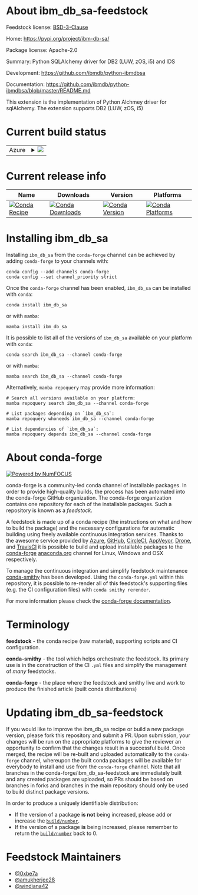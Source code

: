 About ibm_db_sa-feedstock
=========================

Feedstock license: [BSD-3-Clause](https://github.com/conda-forge/ibm_db_sa-feedstock/blob/main/LICENSE.txt)

Home: https://pypi.org/project/ibm-db-sa/

Package license: Apache-2.0

Summary: Python SQLAlchemy driver for DB2 (LUW, zOS, i5) and IDS

Development: https://github.com/ibmdb/python-ibmdbsa

Documentation: https://github.com/ibmdb/python-ibmdbsa/blob/master/README.md

This extension is the implementation of Python Alchmey driver for sqlAlchemy.
The extension supports DB2 (LUW, zOS, i5)


Current build status
====================


<table>
    
  <tr>
    <td>Azure</td>
    <td>
      <details>
        <summary>
          <a href="https://dev.azure.com/conda-forge/feedstock-builds/_build/latest?definitionId=12616&branchName=main">
            <img src="https://dev.azure.com/conda-forge/feedstock-builds/_apis/build/status/ibm_db_sa-feedstock?branchName=main">
          </a>
        </summary>
        <table>
          <thead><tr><th>Variant</th><th>Status</th></tr></thead>
          <tbody><tr>
              <td>linux_64_python3.10.____cpython</td>
              <td>
                <a href="https://dev.azure.com/conda-forge/feedstock-builds/_build/latest?definitionId=12616&branchName=main">
                  <img src="https://dev.azure.com/conda-forge/feedstock-builds/_apis/build/status/ibm_db_sa-feedstock?branchName=main&jobName=linux&configuration=linux%20linux_64_python3.10.____cpython" alt="variant">
                </a>
              </td>
            </tr><tr>
              <td>linux_64_python3.11.____cpython</td>
              <td>
                <a href="https://dev.azure.com/conda-forge/feedstock-builds/_build/latest?definitionId=12616&branchName=main">
                  <img src="https://dev.azure.com/conda-forge/feedstock-builds/_apis/build/status/ibm_db_sa-feedstock?branchName=main&jobName=linux&configuration=linux%20linux_64_python3.11.____cpython" alt="variant">
                </a>
              </td>
            </tr><tr>
              <td>linux_64_python3.12.____cpython</td>
              <td>
                <a href="https://dev.azure.com/conda-forge/feedstock-builds/_build/latest?definitionId=12616&branchName=main">
                  <img src="https://dev.azure.com/conda-forge/feedstock-builds/_apis/build/status/ibm_db_sa-feedstock?branchName=main&jobName=linux&configuration=linux%20linux_64_python3.12.____cpython" alt="variant">
                </a>
              </td>
            </tr><tr>
              <td>linux_64_python3.8.____cpython</td>
              <td>
                <a href="https://dev.azure.com/conda-forge/feedstock-builds/_build/latest?definitionId=12616&branchName=main">
                  <img src="https://dev.azure.com/conda-forge/feedstock-builds/_apis/build/status/ibm_db_sa-feedstock?branchName=main&jobName=linux&configuration=linux%20linux_64_python3.8.____cpython" alt="variant">
                </a>
              </td>
            </tr><tr>
              <td>linux_64_python3.9.____73_pypy</td>
              <td>
                <a href="https://dev.azure.com/conda-forge/feedstock-builds/_build/latest?definitionId=12616&branchName=main">
                  <img src="https://dev.azure.com/conda-forge/feedstock-builds/_apis/build/status/ibm_db_sa-feedstock?branchName=main&jobName=linux&configuration=linux%20linux_64_python3.9.____73_pypy" alt="variant">
                </a>
              </td>
            </tr><tr>
              <td>linux_64_python3.9.____cpython</td>
              <td>
                <a href="https://dev.azure.com/conda-forge/feedstock-builds/_build/latest?definitionId=12616&branchName=main">
                  <img src="https://dev.azure.com/conda-forge/feedstock-builds/_apis/build/status/ibm_db_sa-feedstock?branchName=main&jobName=linux&configuration=linux%20linux_64_python3.9.____cpython" alt="variant">
                </a>
              </td>
            </tr><tr>
              <td>linux_aarch64_python3.10.____cpython</td>
              <td>
                <a href="https://dev.azure.com/conda-forge/feedstock-builds/_build/latest?definitionId=12616&branchName=main">
                  <img src="https://dev.azure.com/conda-forge/feedstock-builds/_apis/build/status/ibm_db_sa-feedstock?branchName=main&jobName=linux&configuration=linux%20linux_aarch64_python3.10.____cpython" alt="variant">
                </a>
              </td>
            </tr><tr>
              <td>linux_aarch64_python3.11.____cpython</td>
              <td>
                <a href="https://dev.azure.com/conda-forge/feedstock-builds/_build/latest?definitionId=12616&branchName=main">
                  <img src="https://dev.azure.com/conda-forge/feedstock-builds/_apis/build/status/ibm_db_sa-feedstock?branchName=main&jobName=linux&configuration=linux%20linux_aarch64_python3.11.____cpython" alt="variant">
                </a>
              </td>
            </tr><tr>
              <td>linux_aarch64_python3.12.____cpython</td>
              <td>
                <a href="https://dev.azure.com/conda-forge/feedstock-builds/_build/latest?definitionId=12616&branchName=main">
                  <img src="https://dev.azure.com/conda-forge/feedstock-builds/_apis/build/status/ibm_db_sa-feedstock?branchName=main&jobName=linux&configuration=linux%20linux_aarch64_python3.12.____cpython" alt="variant">
                </a>
              </td>
            </tr><tr>
              <td>linux_aarch64_python3.8.____cpython</td>
              <td>
                <a href="https://dev.azure.com/conda-forge/feedstock-builds/_build/latest?definitionId=12616&branchName=main">
                  <img src="https://dev.azure.com/conda-forge/feedstock-builds/_apis/build/status/ibm_db_sa-feedstock?branchName=main&jobName=linux&configuration=linux%20linux_aarch64_python3.8.____cpython" alt="variant">
                </a>
              </td>
            </tr><tr>
              <td>linux_aarch64_python3.9.____73_pypy</td>
              <td>
                <a href="https://dev.azure.com/conda-forge/feedstock-builds/_build/latest?definitionId=12616&branchName=main">
                  <img src="https://dev.azure.com/conda-forge/feedstock-builds/_apis/build/status/ibm_db_sa-feedstock?branchName=main&jobName=linux&configuration=linux%20linux_aarch64_python3.9.____73_pypy" alt="variant">
                </a>
              </td>
            </tr><tr>
              <td>linux_aarch64_python3.9.____cpython</td>
              <td>
                <a href="https://dev.azure.com/conda-forge/feedstock-builds/_build/latest?definitionId=12616&branchName=main">
                  <img src="https://dev.azure.com/conda-forge/feedstock-builds/_apis/build/status/ibm_db_sa-feedstock?branchName=main&jobName=linux&configuration=linux%20linux_aarch64_python3.9.____cpython" alt="variant">
                </a>
              </td>
            </tr><tr>
              <td>linux_ppc64le_python3.10.____cpython</td>
              <td>
                <a href="https://dev.azure.com/conda-forge/feedstock-builds/_build/latest?definitionId=12616&branchName=main">
                  <img src="https://dev.azure.com/conda-forge/feedstock-builds/_apis/build/status/ibm_db_sa-feedstock?branchName=main&jobName=linux&configuration=linux%20linux_ppc64le_python3.10.____cpython" alt="variant">
                </a>
              </td>
            </tr><tr>
              <td>linux_ppc64le_python3.11.____cpython</td>
              <td>
                <a href="https://dev.azure.com/conda-forge/feedstock-builds/_build/latest?definitionId=12616&branchName=main">
                  <img src="https://dev.azure.com/conda-forge/feedstock-builds/_apis/build/status/ibm_db_sa-feedstock?branchName=main&jobName=linux&configuration=linux%20linux_ppc64le_python3.11.____cpython" alt="variant">
                </a>
              </td>
            </tr><tr>
              <td>linux_ppc64le_python3.12.____cpython</td>
              <td>
                <a href="https://dev.azure.com/conda-forge/feedstock-builds/_build/latest?definitionId=12616&branchName=main">
                  <img src="https://dev.azure.com/conda-forge/feedstock-builds/_apis/build/status/ibm_db_sa-feedstock?branchName=main&jobName=linux&configuration=linux%20linux_ppc64le_python3.12.____cpython" alt="variant">
                </a>
              </td>
            </tr><tr>
              <td>linux_ppc64le_python3.8.____cpython</td>
              <td>
                <a href="https://dev.azure.com/conda-forge/feedstock-builds/_build/latest?definitionId=12616&branchName=main">
                  <img src="https://dev.azure.com/conda-forge/feedstock-builds/_apis/build/status/ibm_db_sa-feedstock?branchName=main&jobName=linux&configuration=linux%20linux_ppc64le_python3.8.____cpython" alt="variant">
                </a>
              </td>
            </tr><tr>
              <td>linux_ppc64le_python3.9.____73_pypy</td>
              <td>
                <a href="https://dev.azure.com/conda-forge/feedstock-builds/_build/latest?definitionId=12616&branchName=main">
                  <img src="https://dev.azure.com/conda-forge/feedstock-builds/_apis/build/status/ibm_db_sa-feedstock?branchName=main&jobName=linux&configuration=linux%20linux_ppc64le_python3.9.____73_pypy" alt="variant">
                </a>
              </td>
            </tr><tr>
              <td>linux_ppc64le_python3.9.____cpython</td>
              <td>
                <a href="https://dev.azure.com/conda-forge/feedstock-builds/_build/latest?definitionId=12616&branchName=main">
                  <img src="https://dev.azure.com/conda-forge/feedstock-builds/_apis/build/status/ibm_db_sa-feedstock?branchName=main&jobName=linux&configuration=linux%20linux_ppc64le_python3.9.____cpython" alt="variant">
                </a>
              </td>
            </tr><tr>
              <td>osx_64_python3.10.____cpython</td>
              <td>
                <a href="https://dev.azure.com/conda-forge/feedstock-builds/_build/latest?definitionId=12616&branchName=main">
                  <img src="https://dev.azure.com/conda-forge/feedstock-builds/_apis/build/status/ibm_db_sa-feedstock?branchName=main&jobName=osx&configuration=osx%20osx_64_python3.10.____cpython" alt="variant">
                </a>
              </td>
            </tr><tr>
              <td>osx_64_python3.11.____cpython</td>
              <td>
                <a href="https://dev.azure.com/conda-forge/feedstock-builds/_build/latest?definitionId=12616&branchName=main">
                  <img src="https://dev.azure.com/conda-forge/feedstock-builds/_apis/build/status/ibm_db_sa-feedstock?branchName=main&jobName=osx&configuration=osx%20osx_64_python3.11.____cpython" alt="variant">
                </a>
              </td>
            </tr><tr>
              <td>osx_64_python3.12.____cpython</td>
              <td>
                <a href="https://dev.azure.com/conda-forge/feedstock-builds/_build/latest?definitionId=12616&branchName=main">
                  <img src="https://dev.azure.com/conda-forge/feedstock-builds/_apis/build/status/ibm_db_sa-feedstock?branchName=main&jobName=osx&configuration=osx%20osx_64_python3.12.____cpython" alt="variant">
                </a>
              </td>
            </tr><tr>
              <td>osx_64_python3.8.____cpython</td>
              <td>
                <a href="https://dev.azure.com/conda-forge/feedstock-builds/_build/latest?definitionId=12616&branchName=main">
                  <img src="https://dev.azure.com/conda-forge/feedstock-builds/_apis/build/status/ibm_db_sa-feedstock?branchName=main&jobName=osx&configuration=osx%20osx_64_python3.8.____cpython" alt="variant">
                </a>
              </td>
            </tr><tr>
              <td>osx_64_python3.9.____73_pypy</td>
              <td>
                <a href="https://dev.azure.com/conda-forge/feedstock-builds/_build/latest?definitionId=12616&branchName=main">
                  <img src="https://dev.azure.com/conda-forge/feedstock-builds/_apis/build/status/ibm_db_sa-feedstock?branchName=main&jobName=osx&configuration=osx%20osx_64_python3.9.____73_pypy" alt="variant">
                </a>
              </td>
            </tr><tr>
              <td>osx_64_python3.9.____cpython</td>
              <td>
                <a href="https://dev.azure.com/conda-forge/feedstock-builds/_build/latest?definitionId=12616&branchName=main">
                  <img src="https://dev.azure.com/conda-forge/feedstock-builds/_apis/build/status/ibm_db_sa-feedstock?branchName=main&jobName=osx&configuration=osx%20osx_64_python3.9.____cpython" alt="variant">
                </a>
              </td>
            </tr><tr>
              <td>osx_arm64_python3.10.____cpython</td>
              <td>
                <a href="https://dev.azure.com/conda-forge/feedstock-builds/_build/latest?definitionId=12616&branchName=main">
                  <img src="https://dev.azure.com/conda-forge/feedstock-builds/_apis/build/status/ibm_db_sa-feedstock?branchName=main&jobName=osx&configuration=osx%20osx_arm64_python3.10.____cpython" alt="variant">
                </a>
              </td>
            </tr><tr>
              <td>osx_arm64_python3.11.____cpython</td>
              <td>
                <a href="https://dev.azure.com/conda-forge/feedstock-builds/_build/latest?definitionId=12616&branchName=main">
                  <img src="https://dev.azure.com/conda-forge/feedstock-builds/_apis/build/status/ibm_db_sa-feedstock?branchName=main&jobName=osx&configuration=osx%20osx_arm64_python3.11.____cpython" alt="variant">
                </a>
              </td>
            </tr><tr>
              <td>osx_arm64_python3.12.____cpython</td>
              <td>
                <a href="https://dev.azure.com/conda-forge/feedstock-builds/_build/latest?definitionId=12616&branchName=main">
                  <img src="https://dev.azure.com/conda-forge/feedstock-builds/_apis/build/status/ibm_db_sa-feedstock?branchName=main&jobName=osx&configuration=osx%20osx_arm64_python3.12.____cpython" alt="variant">
                </a>
              </td>
            </tr><tr>
              <td>osx_arm64_python3.8.____cpython</td>
              <td>
                <a href="https://dev.azure.com/conda-forge/feedstock-builds/_build/latest?definitionId=12616&branchName=main">
                  <img src="https://dev.azure.com/conda-forge/feedstock-builds/_apis/build/status/ibm_db_sa-feedstock?branchName=main&jobName=osx&configuration=osx%20osx_arm64_python3.8.____cpython" alt="variant">
                </a>
              </td>
            </tr><tr>
              <td>osx_arm64_python3.9.____cpython</td>
              <td>
                <a href="https://dev.azure.com/conda-forge/feedstock-builds/_build/latest?definitionId=12616&branchName=main">
                  <img src="https://dev.azure.com/conda-forge/feedstock-builds/_apis/build/status/ibm_db_sa-feedstock?branchName=main&jobName=osx&configuration=osx%20osx_arm64_python3.9.____cpython" alt="variant">
                </a>
              </td>
            </tr><tr>
              <td>win_64_python3.10.____cpython</td>
              <td>
                <a href="https://dev.azure.com/conda-forge/feedstock-builds/_build/latest?definitionId=12616&branchName=main">
                  <img src="https://dev.azure.com/conda-forge/feedstock-builds/_apis/build/status/ibm_db_sa-feedstock?branchName=main&jobName=win&configuration=win%20win_64_python3.10.____cpython" alt="variant">
                </a>
              </td>
            </tr><tr>
              <td>win_64_python3.11.____cpython</td>
              <td>
                <a href="https://dev.azure.com/conda-forge/feedstock-builds/_build/latest?definitionId=12616&branchName=main">
                  <img src="https://dev.azure.com/conda-forge/feedstock-builds/_apis/build/status/ibm_db_sa-feedstock?branchName=main&jobName=win&configuration=win%20win_64_python3.11.____cpython" alt="variant">
                </a>
              </td>
            </tr><tr>
              <td>win_64_python3.12.____cpython</td>
              <td>
                <a href="https://dev.azure.com/conda-forge/feedstock-builds/_build/latest?definitionId=12616&branchName=main">
                  <img src="https://dev.azure.com/conda-forge/feedstock-builds/_apis/build/status/ibm_db_sa-feedstock?branchName=main&jobName=win&configuration=win%20win_64_python3.12.____cpython" alt="variant">
                </a>
              </td>
            </tr><tr>
              <td>win_64_python3.8.____cpython</td>
              <td>
                <a href="https://dev.azure.com/conda-forge/feedstock-builds/_build/latest?definitionId=12616&branchName=main">
                  <img src="https://dev.azure.com/conda-forge/feedstock-builds/_apis/build/status/ibm_db_sa-feedstock?branchName=main&jobName=win&configuration=win%20win_64_python3.8.____cpython" alt="variant">
                </a>
              </td>
            </tr><tr>
              <td>win_64_python3.9.____73_pypy</td>
              <td>
                <a href="https://dev.azure.com/conda-forge/feedstock-builds/_build/latest?definitionId=12616&branchName=main">
                  <img src="https://dev.azure.com/conda-forge/feedstock-builds/_apis/build/status/ibm_db_sa-feedstock?branchName=main&jobName=win&configuration=win%20win_64_python3.9.____73_pypy" alt="variant">
                </a>
              </td>
            </tr><tr>
              <td>win_64_python3.9.____cpython</td>
              <td>
                <a href="https://dev.azure.com/conda-forge/feedstock-builds/_build/latest?definitionId=12616&branchName=main">
                  <img src="https://dev.azure.com/conda-forge/feedstock-builds/_apis/build/status/ibm_db_sa-feedstock?branchName=main&jobName=win&configuration=win%20win_64_python3.9.____cpython" alt="variant">
                </a>
              </td>
            </tr>
          </tbody>
        </table>
      </details>
    </td>
  </tr>
</table>

Current release info
====================

| Name | Downloads | Version | Platforms |
| --- | --- | --- | --- |
| [![Conda Recipe](https://img.shields.io/badge/recipe-ibm_db_sa-green.svg)](https://anaconda.org/conda-forge/ibm_db_sa) | [![Conda Downloads](https://img.shields.io/conda/dn/conda-forge/ibm_db_sa.svg)](https://anaconda.org/conda-forge/ibm_db_sa) | [![Conda Version](https://img.shields.io/conda/vn/conda-forge/ibm_db_sa.svg)](https://anaconda.org/conda-forge/ibm_db_sa) | [![Conda Platforms](https://img.shields.io/conda/pn/conda-forge/ibm_db_sa.svg)](https://anaconda.org/conda-forge/ibm_db_sa) |

Installing ibm_db_sa
====================

Installing `ibm_db_sa` from the `conda-forge` channel can be achieved by adding `conda-forge` to your channels with:

```
conda config --add channels conda-forge
conda config --set channel_priority strict
```

Once the `conda-forge` channel has been enabled, `ibm_db_sa` can be installed with `conda`:

```
conda install ibm_db_sa
```

or with `mamba`:

```
mamba install ibm_db_sa
```

It is possible to list all of the versions of `ibm_db_sa` available on your platform with `conda`:

```
conda search ibm_db_sa --channel conda-forge
```

or with `mamba`:

```
mamba search ibm_db_sa --channel conda-forge
```

Alternatively, `mamba repoquery` may provide more information:

```
# Search all versions available on your platform:
mamba repoquery search ibm_db_sa --channel conda-forge

# List packages depending on `ibm_db_sa`:
mamba repoquery whoneeds ibm_db_sa --channel conda-forge

# List dependencies of `ibm_db_sa`:
mamba repoquery depends ibm_db_sa --channel conda-forge
```


About conda-forge
=================

[![Powered by
NumFOCUS](https://img.shields.io/badge/powered%20by-NumFOCUS-orange.svg?style=flat&colorA=E1523D&colorB=007D8A)](https://numfocus.org)

conda-forge is a community-led conda channel of installable packages.
In order to provide high-quality builds, the process has been automated into the
conda-forge GitHub organization. The conda-forge organization contains one repository
for each of the installable packages. Such a repository is known as a *feedstock*.

A feedstock is made up of a conda recipe (the instructions on what and how to build
the package) and the necessary configurations for automatic building using freely
available continuous integration services. Thanks to the awesome service provided by
[Azure](https://azure.microsoft.com/en-us/services/devops/), [GitHub](https://github.com/),
[CircleCI](https://circleci.com/), [AppVeyor](https://www.appveyor.com/),
[Drone](https://cloud.drone.io/welcome), and [TravisCI](https://travis-ci.com/)
it is possible to build and upload installable packages to the
[conda-forge](https://anaconda.org/conda-forge) [anaconda.org](https://anaconda.org/)
channel for Linux, Windows and OSX respectively.

To manage the continuous integration and simplify feedstock maintenance
[conda-smithy](https://github.com/conda-forge/conda-smithy) has been developed.
Using the ``conda-forge.yml`` within this repository, it is possible to re-render all of
this feedstock's supporting files (e.g. the CI configuration files) with ``conda smithy rerender``.

For more information please check the [conda-forge documentation](https://conda-forge.org/docs/).

Terminology
===========

**feedstock** - the conda recipe (raw material), supporting scripts and CI configuration.

**conda-smithy** - the tool which helps orchestrate the feedstock.
                   Its primary use is in the construction of the CI ``.yml`` files
                   and simplify the management of *many* feedstocks.

**conda-forge** - the place where the feedstock and smithy live and work to
                  produce the finished article (built conda distributions)


Updating ibm_db_sa-feedstock
============================

If you would like to improve the ibm_db_sa recipe or build a new
package version, please fork this repository and submit a PR. Upon submission,
your changes will be run on the appropriate platforms to give the reviewer an
opportunity to confirm that the changes result in a successful build. Once
merged, the recipe will be re-built and uploaded automatically to the
`conda-forge` channel, whereupon the built conda packages will be available for
everybody to install and use from the `conda-forge` channel.
Note that all branches in the conda-forge/ibm_db_sa-feedstock are
immediately built and any created packages are uploaded, so PRs should be based
on branches in forks and branches in the main repository should only be used to
build distinct package versions.

In order to produce a uniquely identifiable distribution:
 * If the version of a package **is not** being increased, please add or increase
   the [``build/number``](https://docs.conda.io/projects/conda-build/en/latest/resources/define-metadata.html#build-number-and-string).
 * If the version of a package **is** being increased, please remember to return
   the [``build/number``](https://docs.conda.io/projects/conda-build/en/latest/resources/define-metadata.html#build-number-and-string)
   back to 0.

Feedstock Maintainers
=====================

* [@0xbe7a](https://github.com/0xbe7a/)
* [@amukherjee28](https://github.com/amukherjee28/)
* [@windiana42](https://github.com/windiana42/)

